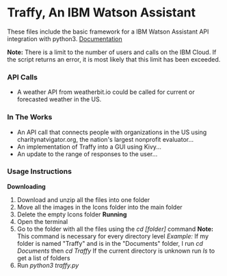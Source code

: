 # Traffy, An IBM Watson Assistant
These files include the basic framework for a IBM Watson Assistant API integration with python3.
[Documentation](https://cloud.ibm.com/apidocs/assistant/assistant-v2)

**Note:** There is a limit to the number of users and calls on the IBM Cloud. If the script returns an error, it is most likely that this limit has been exceeded.

### API Calls
- A weather API from weatherbit.io could be called for current or forecasted weather in the US.

### In The Works
- An API call that connects people with organizations in the US using charitynatvigator.org, the nation's largest nonprofit evaluator...
- An implementation of Traffy into a GUI using Kivy...
- An update to the range of responses to the user...

### Usage Instructions
**Downloading**
1) Download and unzip all the files into one folder
4) Move all the images in the Icons folder into the main folder
5) Delete the empty Icons folder
**Running**
1) Open the terminal
2) Go to the folder with all the files using the *cd [folder]* command
  **Note:** This command is necessary for every directory level
  *Example:* If my folder is named "Traffy" and is in the "Documents" folder, I run *cd Documents* then *cd Traffy*
  If the current directory is unknown run *ls* to get a list of folders
3) Run *python3 traffy.py*
